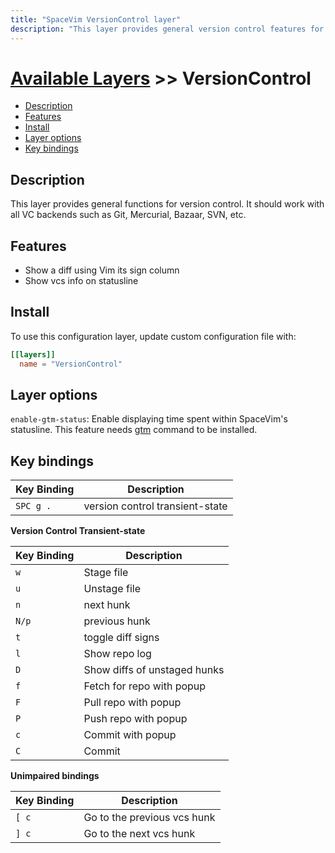 ```yaml
---
title: "SpaceVim VersionControl layer"
description: "This layer provides general version control features for SpaceVim. It should work with all VC backends such as Git, Mercurial, Bazaar, SVN, etc"
---
```


# [Available Layers](../) >> VersionControl

<!-- vim-markdown-toc GFM -->

- [Description](#description)
- [Features](#features)
- [Install](#install)
- [Layer options](#layer-options)
- [Key bindings](#key-bindings)

<!-- vim-markdown-toc -->

## Description

This layer provides general functions for version control. It should work with all VC backends such as Git, Mercurial, Bazaar, SVN, etc.

## Features

- Show a diff using Vim its sign column
- Show vcs info on statusline

## Install


To use this configuration layer, update custom configuration file with:

```toml
[[layers]]
  name = "VersionControl"
```

## Layer options

`enable-gtm-status`: Enable displaying time spent within SpaceVim's statusline. This feature needs [gtm](https://github.com/git-time-metric/gtm) command to be installed.

## Key bindings

| Key Binding | Description                     |
| ----------- | ------------------------------- |
| `SPC g .`   | version control transient-state |

**Version Control Transient-state**

| Key Binding | Description                  |
| ----------- | ---------------------------- |
| `w`         | Stage file                   |
| `u`         | Unstage file                 |
| `n`         | next hunk                    |
| `N/p`       | previous hunk                |
| `t`         | toggle diff signs            |
| `l`         | Show repo log                |
| `D`         | Show diffs of unstaged hunks |
| `f`         | Fetch for repo with popup    |
| `F`         | Pull repo with popup         |
| `P`         | Push repo with popup         |
| `c`         | Commit with popup            |
| `C`         | Commit                       |

**Unimpaired bindings**

| Key Binding | Description                 |
| ----------- | --------------------------- |
| `[ c`       | Go to the previous vcs hunk |
| `] c`       | Go to the next vcs hunk     |
